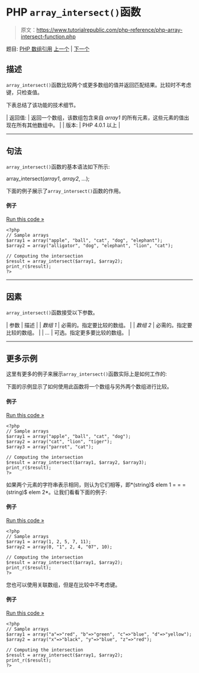 # PHP `array_intersect()`函数

> 原文：<https://www.tutorialrepublic.com/php-reference/php-array-intersect-function.php>

题目: [PHP 数组引用](php-array-functions.php) [上一个](php-array-flip-function.php) | [下一个](php-array-intersect-assoc-function.php)

## 描述

`array_intersect()`函数比较两个或更多数组的值并返回匹配结果。比较时不考虑键，只检查值。

下表总结了该功能的技术细节。

| 返回值: | 返回一个数组，该数组包含来自 *array1* 的所有元素，这些元素的值出现在所有其他数组中。 |
| 版本: | PHP 4.0.1 以上 |

* * *

## 句法

`array_intersect()`函数的基本语法如下所示:

array_intersect(*array1*, *array2*, *...*);

下面的例子展示了`array_intersect()`函数的作用。

#### 例子

[Run this code »](../codelab.php?topic=php&file=find-the-intersection-of-two-arrays "Run this code to view the output")

```
<?php
// Sample arrays
$array1 = array("apple", "ball", "cat", "dog", "elephant");
$array2 = array("alligator", "dog", "elephant", "lion", "cat");

// Computing the intersection
$result = array_intersect($array1, $array2);
print_r($result);
?>
```

* * *

## 因素

`array_intersect()`函数接受以下参数。

| 参数 | 描述 |
| *数组 1* | 必需的。指定要比较的数组。 |
| *数组 2* | 必需的。指定要比较的数组。 |
| *...* | 可选。指定更多要比较的数组。 |

* * *

## 更多示例

这里有更多的例子来展示`array_intersect()`函数实际上是如何工作的:

下面的示例显示了如何使用此函数将一个数组与另外两个数组进行比较。

#### 例子

[Run this code »](../codelab.php?topic=php&file=find-the-intersection-of-three-arrays "Run this code to view the output")

```
<?php
// Sample arrays
$array1 = array("apple", "ball", "cat", "dog");
$array2 = array("cat", "lion", "tiger");
$array3 = array("parrot", "cat");

// Computing the intersection
$result = array_intersect($array1, $array2, $array3);
print_r($result);
?>
```

如果两个元素的字符串表示相同，则认为它们相等，即*(string)$ elem 1 = = =(string)$ elem 2*。让我们看看下面的例子:

#### 例子

[Run this code »](../codelab.php?topic=php&file=intersection-of-arrays-when-types-of-values-are-different "Run this code to view the output")

```
<?php
// Sample arrays
$array1 = array(1, 2, 5, 7, 11);
$array2 = array(0, "1", 2, 4, "07", 10);

// Computing the intersection
$result = array_intersect($array1, $array2);
print_r($result);
?>
```

您也可以使用关联数组，但是在比较中不考虑键。

#### 例子

[Run this code »](../codelab.php?topic=php&file=intersection-of-values-of-associative-arrays "Run this code to view the output")

```
<?php
// Sample arrays
$array1 = array("a"=>"red", "b"=>"green", "c"=>"blue", "d"=>"yellow");
$array2 = array("x"=>"black", "y"=>"blue", "z"=>"red");

// Computing the intersection
$result = array_intersect($array1, $array2);
print_r($result);
?>
```